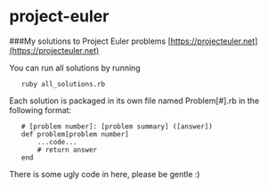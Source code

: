 # project-euler
###My solutions to Project Euler problems [https://projecteuler.net](https://projecteuler.net)

You can run all solutions by running

       ruby all_solutions.rb

Each solution is packaged in its own file named Problem[#].rb in the following format:

       # [problem number]: [problem summary] ([answer])
       def problem[problem number]
           ...code...
           # return answer
       end
       
There is some ugly code in here, please be gentle :)
